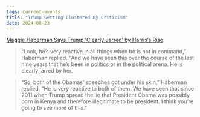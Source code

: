 ```yaml
---
tags: current-events
title: "Trump Getting Flustered By Criticism"
date: 2024-08-23
---
```


[Maggie Haberman Says Trump ‘Clearly Jarred’ by Harris’s Rise](https://www.mediaite.com/tv/maggie-haberman-says-trump-clearly-jarred-by-harriss-rapid-rise-he-is-not-in-command-of-himself/):

> “Look, he’s very reactive in all things when he is not in command,” Haberman replied. “And we have seen this over the course of the last nine years that he’s been in politics or in the political arena. He is clearly jarred by her. 

> “So, both of the Obamas’ speeches got under his skin,” Haberman replied. “He is very reactive to both of them. We have seen that since 2011 when Trump spread the lie that President Obama was possibly born in Kenya and therefore illegitimate to be president. I think you’re going to see more of this."